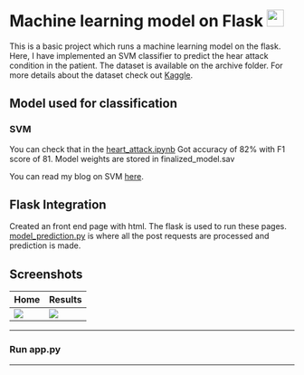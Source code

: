 # Machine learning model on Flask <img src="https://raw.githubusercontent.com/MartinHeinz/MartinHeinz/master/wave.gif" width="30px">

This is a basic project which runs a machine learning model on the flask. 
Here, I have implemented an SVM classifier to predict the hear attack condition in the patient. 
The dataset is available on the archive folder. For more details about the dataset check out [Kaggle](https://www.kaggle.com/rashikrahmanpritom/heart-attack-analysis-prediction-dataset "Heart Attack Analysis & Prediction Dataset").

## Model used for classification 
### SVM 
You can check that in the [heart_attack.ipynb](https://github.com/Arshad221b/Machine-Learning-with-flask/blob/master/heart_attack.ipynb)
Got accuracy of 82% with F1 score of 81.
Model weights are stored in finalized_model.sav

You can read my blog on SVM [here](https://www.arshad-kazi.com/mathematics-behind-svmsupport-vector-machine/).

## Flask Integration 
Created an front end page with html. The flask is used to run these pages. [model_prediction.py](https://github.com/Arshad221b/Machine-Learning-with-flask/blob/master/model_prediction.py) is where all the post requests are processed and prediction is made. 

## Screenshots
| Home      | Results      | 
|------------|-------------| 
<img src="https://github.com/Arshad221b/Machine-Learning-with-flask/blob/master/images/Screenshot%202021-06-17%20at%203.23.52%20PM.png"> |<img src="https://github.com/Arshad221b/Machine-Learning-with-flask/blob/master/images/Screenshot%202021-06-17%20at%203.09.41%20PM.png">

---
### Run app.py
---
